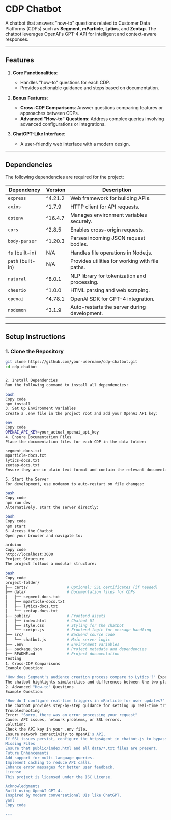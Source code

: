 # CDP Chatbot

A chatbot that answers "how-to" questions related to Customer Data Platforms (CDPs) such as **Segment**, **mParticle**, **Lytics**, and **Zeotap**. The chatbot leverages OpenAI's GPT-4 API for intelligent and context-aware responses.

---

## **Features**
1. **Core Functionalities**:
   - Handles "how-to" questions for each CDP.
   - Provides actionable guidance and steps based on documentation.

2. **Bonus Features**:
   - **Cross-CDP Comparisons**: Answer questions comparing features or approaches between CDPs.
   - **Advanced "How-to" Questions**: Address complex queries involving advanced configurations or integrations.

3. **ChatGPT-Like Interface**:
   - A user-friendly web interface with a modern design.

---

## **Dependencies**
The following dependencies are required for the project:

| Dependency      | Version   | Description                                    |
|------------------|-----------|------------------------------------------------|
| `express`       | ^4.21.2   | Web framework for building APIs.               |
| `axios`         | ^1.7.9    | HTTP client for API requests.                  |
| `dotenv`        | ^16.4.7   | Manages environment variables securely.        |
| `cors`          | ^2.8.5    | Enables cross-origin requests.                |
| `body-parser`   | ^1.20.3   | Parses incoming JSON request bodies.           |
| `fs` (built-in) | N/A       | Handles file operations in Node.js.           |
| `path` (built-in)| N/A      | Provides utilities for working with file paths.|
| `natural`       | ^8.0.1    | NLP library for tokenization and processing.   |
| `cheerio`       | ^1.0.0    | HTML parsing and web scraping.                 |
| `openai`        | ^4.78.1   | OpenAI SDK for GPT-4 integration.              |
| `nodemon`       | ^3.1.9    | Auto-restarts the server during development.   |

---

## **Setup Instructions**

### **1. Clone the Repository**
```bash
git clone https://github.com/your-username/cdp-chatbot.git
cd cdp-chatbot


2. Install Dependencies
Run the following command to install all dependencies:

bash
Copy code
npm install
3. Set Up Environment Variables
Create a .env file in the project root and add your OpenAI API key:

env
Copy code
OPENAI_API_KEY=your_actual_openai_api_key
4. Ensure Documentation Files
Place the documentation files for each CDP in the data folder:

segment-docs.txt
mparticle-docs.txt
lytics-docs.txt
zeotap-docs.txt
Ensure they are in plain text format and contain the relevant documentation.

5. Start the Server
For development, use nodemon to auto-restart on file changes:

bash
Copy code
npm run dev
Alternatively, start the server directly:

bash
Copy code
npm start
6. Access the Chatbot
Open your browser and navigate to:

arduino
Copy code
http://localhost:3000
Project Structure
The project follows a modular structure:

bash
Copy code
project-folder/
├── certs/                 # Optional: SSL certificates (if needed)
├── data/                  # Documentation files for CDPs
│   ├── segment-docs.txt
│   ├── mparticle-docs.txt
│   ├── lytics-docs.txt
│   └── zeotap-docs.txt
├── public/                # Frontend assets
│   ├── index.html         # Chatbot UI
│   ├── style.css          # Styling for the chatbot
│   └── script.js          # Frontend logic for message handling
├── src/                   # Backend source code
│   └── chatbot.js         # Main server logic
├── .env                   # Environment variables
├── package.json           # Project metadata and dependencies
├── README.md              # Project documentation
Testing
1. Cross-CDP Comparisons
Example Question:

"How does Segment's audience creation process compare to Lytics'?" Expected Behavior:
The chatbot highlights similarities and differences between the two platforms.
2. Advanced "How-to" Questions
Example Question:

"How do I configure real-time triggers in mParticle for user updates?" Expected Behavior:
The chatbot provides step-by-step guidance for setting up real-time triggers.
Troubleshooting
Error: "Sorry, there was an error processing your request"
Cause: API issues, network problems, or SSL errors.
Solution:
Check the API key in your .env file.
Ensure network connectivity to OpenAI's API.
If SSL issues persist, configure the httpsAgent in chatbot.js to bypass SSL validation (for development only).
Missing Files
Ensure that public/index.html and all data/*.txt files are present.
Future Enhancements
Add support for multi-language queries.
Implement caching to reduce API calls.
Enhance error messages for better user feedback.
License
This project is licensed under the ISC License.

Acknowledgments
Built using OpenAI GPT-4.
Inspired by modern conversational UIs like ChatGPT.
yaml
Copy code

---
